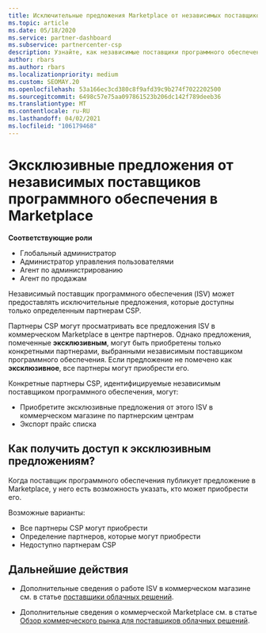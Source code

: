 ```yaml
---
title: Исключительные предложения Marketplace от независимых поставщиков программных продуктов
ms.topic: article
ms.date: 05/18/2020
ms.service: partner-dashboard
ms.subservice: partnercenter-csp
description: Узнайте, как независимые поставщики программного обеспечения (ISV) делают определенные предложения эксклюзивными и доступны только определенным партнерам CSP.
author: rbars
ms.author: rbars
ms.localizationpriority: medium
ms.custom: SEOMAY.20
ms.openlocfilehash: 53a166ec3cd380c8f9afd39c9b274f7022202500
ms.sourcegitcommit: 6498c57e75aa097861523b206dc142f789deeb36
ms.translationtype: MT
ms.contentlocale: ru-RU
ms.lasthandoff: 04/02/2021
ms.locfileid: "106179468"
---
```

# <a name="marketplace-exclusive-offers-from-independent-software-vendors"></a>Эксклюзивные предложения от независимых поставщиков программного обеспечения в Marketplace

**Соответствующие роли**

- Глобальный администратор
- Администратор управления пользователями
- Агент по администрированию
- Агент по продажам

Независимый поставщик программного обеспечения (ISV) может предоставлять исключительные предложения, которые доступны только определенным партнерам CSP.

Партнеры CSP могут просматривать все предложения ISV в коммерческом Marketplace в центре партнеров. Однако предложения, помеченные **эксклюзивным**, могут быть приобретены только конкретными партнерами, выбранными независимым поставщиком программного обеспечения. Если предложение не помечено как **эксклюзивное**, все партнеры могут приобрести его.

Конкретные партнеры CSP, идентифицируемые независимым поставщиком программного обеспечения, могут:

- Приобретите эксклюзивные предложения от этого ISV в коммерческом магазине по партнерским центрам
- Экспорт прайс списка

## <a name="how-do-you-gain-access-to-exclusive-offers"></a>Как получить доступ к эксклюзивным предложениям?

Когда поставщик программного обеспечения публикует предложение в Marketplace, у него есть возможность указать, кто может приобрести его.

Возможные варианты:

- Все партнеры CSP могут приобрести
- Определение партнеров, которые могут приобрести
- Недоступно партнерам CSP

## <a name="next-steps"></a>Дальнейшие действия

- Дополнительные сведения о работе ISV в коммерческом магазине см. в статье [поставщики облачных решений](/azure/marketplace/cloud-solution-providers).

- Дополнительные сведения о коммерческой Marketplace см. в статье [Обзор коммерческого рынка для поставщиков облачных решений](csp-commercial-marketplace-overview.md).